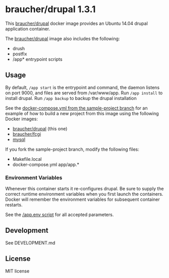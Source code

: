# braucher/drupal 1.3.1

This [braucher/drupal](https://hub.docker.com/r/braucher/drupal/) docker image provides an Ubuntu 14.04 drupal application container.

The [braucher/drupal](https://hub.docker.com/r/braucher/drupal/) image also includes the following:

* drush
* postfix
* /app* entrypoint scripts

## Usage

By default, ```/app start``` is the entrypoint and command, 
the daemon listens on port 9000, and files are served from /var/www/app.
Run ```/app install``` to install drupal.
Run ```/app backup``` to backup the drupal installation

See the
[docker-compose.yml from the sample-project branch](https://github.com/jwbraucher/docker-drupal/tree/sample-project/docker-compose.yml)
for an example of how to build a new project from this image using the
following Docker images:

* [braucher/drupal](https://hub.docker.com/r/braucher/drupal/) (this one)
* [braucher/fcgi](https://hub.docker.com/r/braucher/fcgi/)
* [mysql](https://hub.docker.com/r/_/mysql/)

If you fork the sample-project branch, modify the following files:
* Makefile.local 
* docker-compose.yml
app/app.*

### Environment Variables

Whenever this container starts it re-configures drupal.
Be sure to supply the correct runtime environment variables when
you first launch the containers. Docker will remember the environment
variables for subsequent container restarts.

See the [/app.env script](https://github.com/jwbraucher/docker-drupal/tree/latest/app/app.env)
for all accepted parameters. 

## Development
See DEVELOPMENT.md

## License
MIT license

